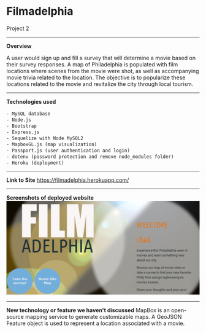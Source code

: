 # Filmadelphia
Project 2

---

**Overview**

A user would sign up and fill a survey that will determine a movie based on their survey responses. A map of Philadelphia is populated with film locations where scenes from the movie were shot, as well as accompanying movie trivia related to the location. The objective is to popularize these locations related to the movie and revitalize the city through local tourism. 

---

**Technologies used**
```
- MySQL database
- Node.js
- Bootstrap
- Express.js
- Sequelize with Node MySQL2
- MapboxGL.js (map visualization)
- Passport.js (user authentication and login)
- dotenv (password protection and remove node_modules folder)
- Heroku (deployment)
```
---

**Link to Site**
https://filmadelphia.herokuapp.com/

---

**Screenshots of deployed website**
![Welcome page](img/lgpage.png)

---

**New technology or feature we haven't discussed**
MapBox is an open-source mapping service to generate customizable maps. A GeoJSON Feature object is used to represent a location associated with a movie.